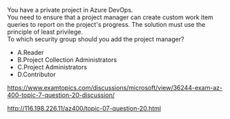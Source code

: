 You have a private project in Azure DevOps.<br/>You need to ensure that a project manager can create custom work item queries to report on the project's progress. The solution must use the principle of least privilege.<br/>To which security group should you add the project manager?<br/><ul><li class="multi-choice-item"><span class="multi-choice-letter" data-choice-letter="A">A.</span>Reader</li><li class="multi-choice-item"><span class="multi-choice-letter" data-choice-letter="B">B.</span>Project Collection Administrators</li><li class="multi-choice-item"><span class="multi-choice-letter" data-choice-letter="C">C.</span>Project Administrators</li><li class="multi-choice-item correct-hidden"><span class="multi-choice-letter" data-choice-letter="D">D.</span>Contributor</li></ul><p><a href="https://www.examtopics.com/discussions/microsoft/view/36244-exam-az-400-topic-7-question-20-discussion/">https://www.examtopics.com/discussions/microsoft/view/36244-exam-az-400-topic-7-question-20-discussion/</a></p><p><a href="http://116.198.226.11/az400/topic-07-question-20.html">http://116.198.226.11/az400/topic-07-question-20.html</a></p><script src="https://giscus.app/client.js"                    data-repo="azsamples/az204"                    data-repo-id="R_kgDOMRXzDQ"                    data-category="General"                    data-category-id="DIC_kwDOMRXzDc4Cgi27"                    data-mapping="pathname"                    data-strict="0"                    data-reactions-enabled="0"                    data-emit-metadata="0"                    data-input-position="bottom"                    data-theme="preferred_color_scheme"                    data-lang="en"                    crossorigin="anonymous"                    async>                    </script>